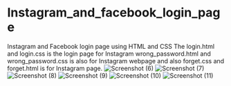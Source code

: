 # Instagram_and_facebook_login_page
Instagram and Facebook login page using HTML and CSS
The login.html and login.css is the login page for Instagram
wrong_password.html and wrong_password.css is also for Instagram webpage
and also forget.css and forget.html is for Instagram page.
![Screenshot (6)](https://user-images.githubusercontent.com/112002659/209445571-80832943-a49c-4891-a9bf-eb6ced619dec.png)
![Screenshot (7)](https://user-images.githubusercontent.com/112002659/209445575-07e7d74a-c899-48f5-9a7e-5842759e5a75.png)
![Screenshot (8)](https://user-images.githubusercontent.com/112002659/209445580-0745ee30-6293-438f-8865-4c9e69dff427.png)
![Screenshot (9)](https://user-images.githubusercontent.com/112002659/209445652-7d4a5a5d-fa24-4e41-a0ff-30217f7a5b91.png)
![Screenshot (10)](https://user-images.githubusercontent.com/112002659/209445665-ef8cc946-0f21-4335-914f-c9fa65bf9720.png)
![Screenshot (11)](https://user-images.githubusercontent.com/112002659/209445670-e63aa4dd-e135-44c7-8a52-8ca5f62d834e.png)
